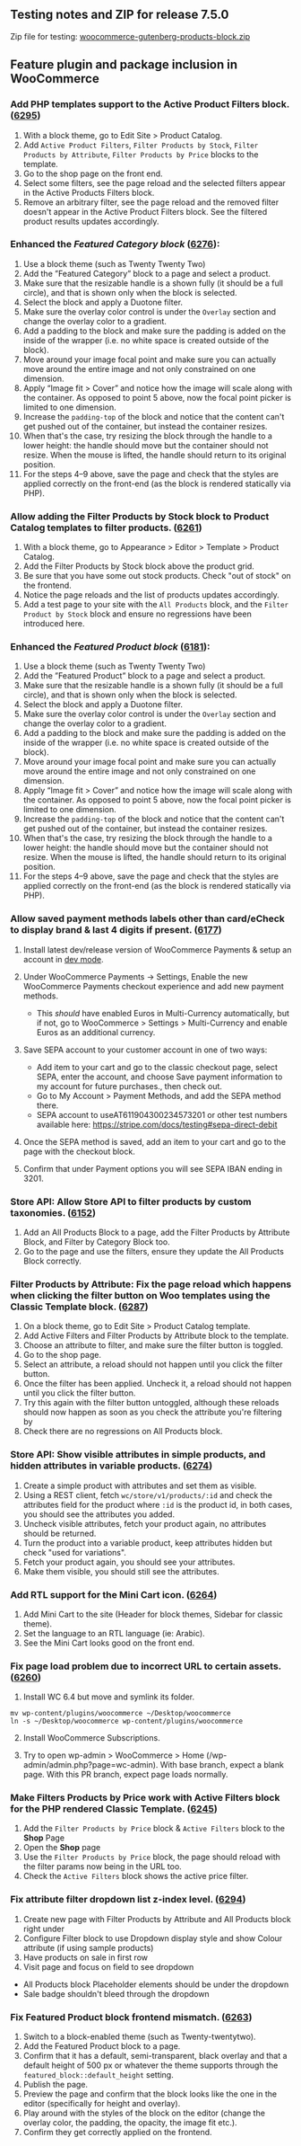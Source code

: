 ## Testing notes and ZIP for release 7.5.0

Zip file for testing: [woocommerce-gutenberg-products-block.zip](https://github.com/woocommerce/woocommerce-gutenberg-products-block/files/8557881/woocommerce-gutenberg-products-block.zip)

## Feature plugin and package inclusion in WooCommerce

### Add PHP templates support to the Active Product Filters block. ([6295](https://github.com/woocommerce/woocommerce-gutenberg-products-block/pull/6295))
1. With a block theme, go to Edit Site > Product Catalog.
2. Add `Active Product Filters`, `Filter Products by Stock`, `Filter Products by Attribute`, `Filter Products by Price` blocks to the template.
3. Go to the shop page on the front end.
4. Select some filters, see the page reload and the selected filters appear in the Active Products Filters block.
5. Remove an arbitrary filter, see the page reload and the removed filter doesn't appear in the Active Product Filters block. See the filtered product results updates accordingly.

### Enhanced the *Featured Category block* ([6276](https://github.com/woocommerce/woocommerce-gutenberg-products-block/pull/6276)):
1. Use a block theme (such as Twenty Twenty Two)
2. Add the ”Featured Category” block to a page and select a product.
3. Make sure that the resizable handle is a shown fully (it should be a full circle), and that is shown only when the block is selected.
4. Select the block and apply a Duotone filter.
5. Make sure the overlay color control is under the `Overlay` section and change the overlay color to a gradient.
6. Add a padding to the block and make sure the padding is added on the inside of the wrapper (i.e. no white space is created outside of the block).
7. Move around your image focal point and make sure you can actually move around the entire image and not only constrained on one dimension.
8. Apply “Image fit > Cover” and notice how the image will scale along with the container. As opposed to point 5 above, now the focal point picker is limited to one dimension.
9. Increase the `padding-top` of the block and notice that the content can't get pushed out of the container, but instead the container resizes.
10. When that's the case, try resizing the block through the handle to a lower height: the handle should move but the container should not resize. When the mouse is lifted, the handle should return to its original position.
11. For the steps 4–9 above, save the page and check that the styles are applied correctly on the front-end (as the block is rendered statically via PHP).
###  Allow adding the Filter Products by Stock block to Product Catalog templates to filter products. ([6261](https://github.com/woocommerce/woocommerce-gutenberg-products-block/pull/6261))
1. With a block theme, go to Appearance > Editor > Template > Product Catalog.
2. Add the Filter Products by Stock block above the product grid.
3. Be sure that you have some out stock products. Check "out of stock" on the frontend.
4. Notice the page reloads and the list of products updates accordingly.
5. Add a test page to your site with the `All Products` block, and the `Filter Product by Stock` block and ensure no regressions have been introduced here.

###  Enhanced the *Featured Product block* ([6181](https://github.com/woocommerce/woocommerce-gutenberg-products-block/pull/6181)):
1. Use a block theme (such as Twenty Twenty Two)
2. Add the ”Featured Product” block to a page and select a product.
3. Make sure that the resizable handle is a shown fully (it should be a full circle), and that is shown only when the block is selected.
4. Select the block and apply a Duotone filter.
5. Make sure the overlay color control is under the `Overlay` section and change the overlay color to a gradient.
6. Add a padding to the block and make sure the padding is added on the inside of the wrapper (i.e. no white space is created outside of the block).
7. Move around your image focal point and make sure you can actually move around the entire image and not only constrained on one dimension.
8. Apply “Image fit > Cover” and notice how the image will scale along with the container. As opposed to point 5 above, now the focal point picker is limited to one dimension.
9. Increase the `padding-top` of the block and notice that the content can't get pushed out of the container, but instead the container resizes.
10. When that's the case, try resizing the block through the handle to a lower height: the handle should move but the container should not resize. When the mouse is lifted, the handle should return to its original position.
11. For the steps 4–9 above, save the page and check that the styles are applied correctly on the front-end (as the block is rendered statically via PHP).
###  Allow saved payment methods labels other than card/eCheck to display brand & last 4 digits if present. ([6177](https://github.com/woocommerce/woocommerce-gutenberg-products-block/pull/6177))
1. Install latest dev/release version of WooCommerce Payments & setup an account in [dev mode](https://woocommerce.com/document/payments/testing/dev-mode/).
2. Under WooCommerce Payments -> Settings, Enable the new WooCommerce Payments checkout experience and add new payment methods. 
    - This _should_ have enabled Euros in Multi-Currency automatically, but if not, go to WooCommerce > Settings > Multi-Currency and enable Euros as an additional currency.
3. Save SEPA account to your customer account in one of two ways:

    - Add item to your cart and go to the classic checkout page, select SEPA, enter the account, and choose Save payment information to my account for future purchases., then check out.
    - Go to My Account > Payment Methods, and add the SEPA method there.
    - SEPA account to useAT611904300234573201 or other test numbers available here: https://stripe.com/docs/testing#sepa-direct-debit
4. Once the SEPA method is saved, add an item to your cart and go to the page with the checkout block.
5. Confirm that under Payment options you will see SEPA IBAN ending in 3201.

### Store API: Allow Store API to filter products by custom taxonomies. ([6152](https://github.com/woocommerce/woocommerce-gutenberg-products-block/pull/6152))
1. Add an All Products Block to a page, add the Filter Products by Attribute Block, and Filter by Category Block too.
2. Go to the page and use the filters, ensure they update the All Products Block correctly.
### Filter Products by Attribute: Fix the page reload which happens when clicking the filter button on Woo templates using the Classic Template block. ([6287](https://github.com/woocommerce/woocommerce-gutenberg-products-block/pull/6287))
1. On a block theme, go to Edit Site >  Product Catalog template.
2. Add Active Filters and Filter Products by Attribute block to the template.
3. Choose an attribute to filter, and make sure the filter button is toggled.
4. Go to the shop page.
5. Select an attribute, a reload should not happen until you click the filter button.
6. Once the filter has been applied. Uncheck it, a reload should not happen until you click the filter button.
7. Try this again with the filter button untoggled, although these reloads should now happen as soon as you check the attribute you're filtering by
8. Check there are no regressions on All Products block.
### Store API: Show visible attributes in simple products, and hidden attributes in variable products. ([6274](https://github.com/woocommerce/woocommerce-gutenberg-products-block/pull/6274))
1. Create a simple product with attributes and set them as visible.
2. Using a REST client, fetch `wc/store/v1/products/:id` and check the attributes field for the product where `:id` is the product id, in both cases, you should see the attributes you added.
3. Uncheck visible attributes, fetch your product again, no attributes should be returned.
4. Turn the product into a variable product, keep attributes hidden but check "used for variations".
5. Fetch your product again, you should see your attributes.
6. Make them visible, you should still see the attributes.
### Add RTL support for the Mini Cart icon. ([6264](https://github.com/woocommerce/woocommerce-gutenberg-products-block/pull/6264))
1. Add Mini Cart to the site (Header for block themes, Sidebar for classic theme).
2. Set the language to an RTL language (ie: Arabic).
3. See the Mini Cart looks good on the front end.

### Fix page load problem due to incorrect URL to certain assets. ([6260](https://github.com/woocommerce/woocommerce-gutenberg-products-block/pull/6260))
1. Install WC 6.4 but move and symlink its folder.
```
mv wp-content/plugins/woocommerce ~/Desktop/woocommerce
ln -s ~/Desktop/woocommerce wp-content/plugins/woocommerce
```

2. Install WooCommerce Subscriptions.

3. Try to open wp-admin > WooCommerce > Home (/wp-admin/admin.php?page=wc-admin). With base branch, expect a blank page. With this PR branch, expect page loads normally.
### Make Filters Products by Price work with Active Filters block for the PHP rendered Classic Template. ([6245](https://github.com/woocommerce/woocommerce-gutenberg-products-block/pull/6245))
1. Add the `Filter Products by Price` block & `Active Filters` block to the **Shop** Page
2. Open the **Shop** page
3. Use the `Filter Products by Price` block, the page should reload with the filter params now being in the URL too.
4. Check the `Active Filters` block shows the active price filter.
### Fix attribute filter dropdown list z-index level. ([6294](https://github.com/woocommerce/woocommerce-gutenberg-products-block/pull/6294))
1. Create new page with Filter Products by Attribute and All Products block right under
2. Configure Filter block to use Dropdown display style and show Colour attribute (if using sample products)
3. Have products on sale in first row
4. Visit page and focus on field to see dropdown

- All Products block Placeholder elements should be under the dropdown
- Sale badge shouldn't bleed through the dropdown
### Fix Featured Product block frontend mismatch. ([6263](https://github.com/woocommerce/woocommerce-gutenberg-products-block/pull/6263))
1. Switch to a block-enabled theme (such as Twenty-twentytwo).
2. Add the Featured Product block to a page.
3. Confirm that it has a default, semi-transparent, black overlay and that a default height of 500 px or whatever the theme supports through the `featured_block::default_height` setting.
4. Publish the page.
5. Preview the page and confirm that the block looks like the one in the editor (specifically for height and overlay).
6. Play around with the styles of the block on the editor (change the overlay color, the padding, the opacity, the image fit etc.).
7. Confirm they get correctly applied on the frontend.




